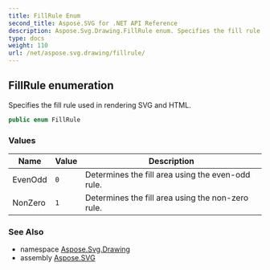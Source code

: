 ```yaml
---
title: FillRule Enum
second_title: Aspose.SVG for .NET API Reference
description: Aspose.Svg.Drawing.FillRule enum. Specifies the fill rule used in rendering SVG and HTML
type: docs
weight: 110
url: /net/aspose.svg.drawing/fillrule/
---
```

## FillRule enumeration

Specifies the fill rule used in rendering SVG and HTML.

```csharp
public enum FillRule
```

### Values

| Name | Value | Description |
| --- | --- | --- |
| EvenOdd | `0` | Determines the fill area using the even-odd rule. |
| NonZero | `1` | Determines the fill area using the non-zero rule. |

### See Also

* namespace [Aspose.Svg.Drawing](../../aspose.svg.drawing/)
* assembly [Aspose.SVG](../../)
